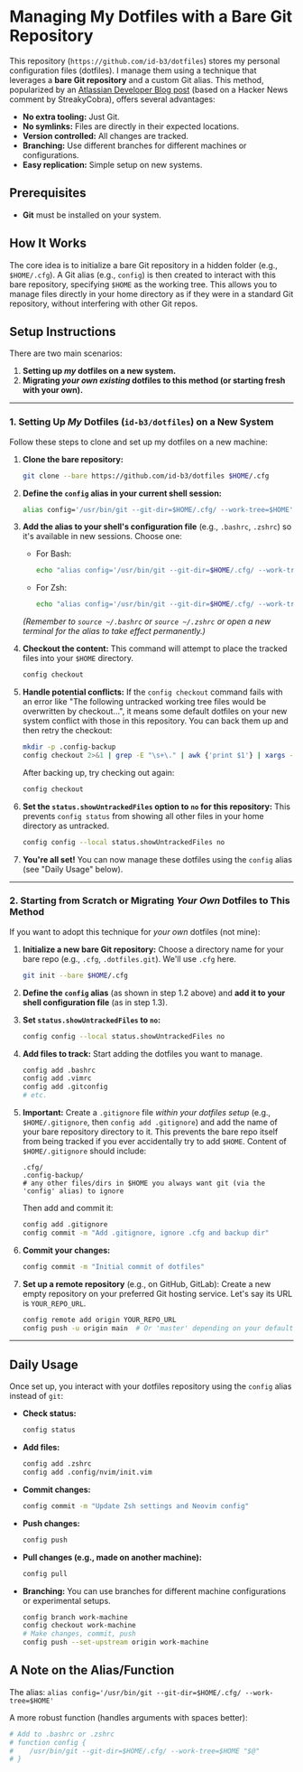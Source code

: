# Managing My Dotfiles with a Bare Git Repository

This repository (`https://github.com/id-b3/dotfiles`) stores my personal configuration files (dotfiles). I manage them using a technique that leverages a **bare Git repository** and a custom Git alias. This method, popularized by an [Atlassian Developer Blog post](https://www.atlassian.com/git/tutorials/dotfiles) (based on a Hacker News comment by StreakyCobra), offers several advantages:

*   **No extra tooling:** Just Git.
*   **No symlinks:** Files are directly in their expected locations.
*   **Version controlled:** All changes are tracked.
*   **Branching:** Use different branches for different machines or configurations.
*   **Easy replication:** Simple setup on new systems.

## Prerequisites

*   **Git** must be installed on your system.

## How It Works

The core idea is to initialize a bare Git repository in a hidden folder (e.g., `$HOME/.cfg`). A Git alias (e.g., `config`) is then created to interact with this bare repository, specifying `$HOME` as the working tree. This allows you to manage files directly in your home directory as if they were in a standard Git repository, without interfering with other Git repos.

## Setup Instructions

There are two main scenarios:

1.  **Setting up *my* dotfiles on a new system.**
2.  **Migrating *your own existing* dotfiles to this method (or starting fresh with your own).**

---

### 1. Setting Up *My* Dotfiles (`id-b3/dotfiles`) on a New System

Follow these steps to clone and set up my dotfiles on a new machine:

1.  **Clone the bare repository:**
    ```bash
    git clone --bare https://github.com/id-b3/dotfiles $HOME/.cfg
    ```

2.  **Define the `config` alias in your current shell session:**
    ```bash
    alias config='/usr/bin/git --git-dir=$HOME/.cfg/ --work-tree=$HOME'
    ```

3.  **Add the alias to your shell's configuration file** (e.g., `.bashrc`, `.zshrc`) so it's available in new sessions. Choose one:
    *   For Bash:
        ```bash
        echo "alias config='/usr/bin/git --git-dir=$HOME/.cfg/ --work-tree=$HOME'" >> $HOME/.bashrc
        ```
    *   For Zsh:
        ```bash
        echo "alias config='/usr/bin/git --git-dir=$HOME/.cfg/ --work-tree=$HOME'" >> $HOME/.zshrc
        ```
    *(Remember to `source ~/.bashrc` or `source ~/.zshrc` or open a new terminal for the alias to take effect permanently.)*

4.  **Checkout the content:**
    This command will attempt to place the tracked files into your `$HOME` directory.
    ```bash
    config checkout
    ```

5.  **Handle potential conflicts:**
    If the `config checkout` command fails with an error like "The following untracked working tree files would be overwritten by checkout...", it means some default dotfiles on your new system conflict with those in this repository.
    You can back them up and then retry the checkout:
    ```bash
    mkdir -p .config-backup
    config checkout 2>&1 | grep -E "\s+\." | awk {'print $1'} | xargs -I{} mv {} .config-backup/{}
    ```
    After backing up, try checking out again:
    ```bash
    config checkout
    ```

6.  **Set the `status.showUntrackedFiles` option to `no` for this repository:**
    This prevents `config status` from showing all other files in your home directory as untracked.
    ```bash
    config config --local status.showUntrackedFiles no
    ```

7.  **You're all set!** You can now manage these dotfiles using the `config` alias (see "Daily Usage" below).

---

### 2. Starting from Scratch or Migrating *Your Own* Dotfiles to This Method

If you want to adopt this technique for *your own* dotfiles (not mine):

1.  **Initialize a new bare Git repository:**
    Choose a directory name for your bare repo (e.g., `.cfg`, `.dotfiles.git`). We'll use `.cfg` here.
    ```bash
    git init --bare $HOME/.cfg
    ```

2.  **Define the `config` alias** (as shown in step 1.2 above) and **add it to your shell configuration file** (as in step 1.3).

3.  **Set `status.showUntrackedFiles` to `no`:**
    ```bash
    config config --local status.showUntrackedFiles no
    ```

4.  **Add files to track:**
    Start adding the dotfiles you want to manage.
    ```bash
    config add .bashrc
    config add .vimrc
    config add .gitconfig
    # etc.
    ```

5.  **Important:** Create a `.gitignore` file *within your dotfiles setup* (e.g., `$HOME/.gitignore`, then `config add .gitignore`) and add the name of your bare repository directory to it. This prevents the bare repo itself from being tracked if you ever accidentally try to add `$HOME`.
    Content of `$HOME/.gitignore` should include:
    ```
    .cfg/
    .config-backup/
    # any other files/dirs in $HOME you always want git (via the 'config' alias) to ignore
    ```
    Then add and commit it:
    ```bash
    config add .gitignore
    config commit -m "Add .gitignore, ignore .cfg and backup dir"
    ```

6.  **Commit your changes:**
    ```bash
    config commit -m "Initial commit of dotfiles"
    ```

7.  **Set up a remote repository** (e.g., on GitHub, GitLab):
    Create a new empty repository on your preferred Git hosting service. Let's say its URL is `YOUR_REPO_URL`.
    ```bash
    config remote add origin YOUR_REPO_URL
    config push -u origin main  # Or 'master' depending on your default branch name
    ```

---

## Daily Usage

Once set up, you interact with your dotfiles repository using the `config` alias instead of `git`:

*   **Check status:**
    ```bash
    config status
    ```
*   **Add files:**
    ```bash
    config add .zshrc
    config add .config/nvim/init.vim
    ```
*   **Commit changes:**
    ```bash
    config commit -m "Update Zsh settings and Neovim config"
    ```
*   **Push changes:**
    ```bash
    config push
    ```
*   **Pull changes (e.g., made on another machine):**
    ```bash
    config pull
    ```
*   **Branching:**
    You can use branches for different machine configurations or experimental setups.
    ```bash
    config branch work-machine
    config checkout work-machine
    # Make changes, commit, push
    config push --set-upstream origin work-machine
    ```

## A Note on the Alias/Function

The alias:
`alias config='/usr/bin/git --git-dir=$HOME/.cfg/ --work-tree=$HOME'`

A more robust function (handles arguments with spaces better):
```bash
# Add to .bashrc or .zshrc
# function config {
#    /usr/bin/git --git-dir=$HOME/.cfg/ --work-tree=$HOME "$@"
# }
